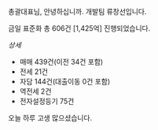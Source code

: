 총괄대표님, 안녕하십니까. 개발팀 류창선입니다.
  
금일 표준화 총 606건 [1,425억] 진행되었습니다.

*상세*
- 매매 439건(이전 34건 포함)
- 전세 21건
- 자담 144건(대출이동 0건 포함)
- 역전세 2건
- 전자설정등기 75건

오늘 하루 고생 많으셨습니다.